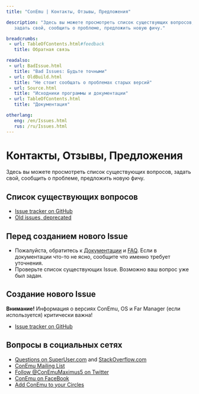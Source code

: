 ```yaml
---
title: "ConEmu | Контакты, Отзывы, Предложения"

description: "Здесь вы можете просмотреть список существующих вопросов,
   задать свой, сообщить о проблеме, предложить новую фичу."

breadcrumbs:
 - url: TableOfContents.html#feedback
   title: Обратная связь

readalso:
 - url: BadIssue.html
   title: "Bad Issues: Будьте точными"
 - url: OldBuild.html
   title: "Не стоит сообщать о проблемах старых версий"
 - url: Source.html
   title: "Исходники программы и документации"
 - url: TableOfContents.html
   title: "Документация"

otherlang:
   eng: /en/Issues.html
   rus: /ru/Issues.html
---
```


# Контакты, Отзывы, Предложения

Здесь вы можете просмотреть список существующих вопросов,
задать свой, сообщить о проблеме, предложить новую фичу.


## Список существующих вопросов

* [Issue tracker on GitHub](https://github.com/Maximus5/ConEmu/issues)
* [Old issues, deprecated](http://code.google.com/p/conemu-maximus5/issues/list?can=1&q=&sort=-id)


## Перед созданием нового Issue

* Пожалуйста, обратитесь к [Документации](TableOfContents.html) и [FAQ](ConEmuFAQ.html).
  Если в документации что-то не ясно, сообщите что именно требует уточнения.
* Проверьте список существующих Issue. Возможно ваш вопрос уже был задан.


## Создание нового Issue

**Внимание!** Информация о версиях ConEmu, OS и Far Manager (если используется) критически важна!

* [Issue tracker on GitHub](https://github.com/Maximus5/ConEmu/issues)


## Вопросы в социальных сетях

* [Questions on SuperUser.com](http://superuser.com/questions/tagged/conemu) and [StackOverflow.com](http://stackoverflow.com/questions/tagged/conemu)
* [ConEmu Mailing List](http://groups.google.com/group/conemu_ml)
* [Follow @ConEmuMaximus5 on Twitter](https://twitter.com/intent/user?screen_name=ConEmuMaximus5)
* [ConEmu on FaceBook](http://www.facebook.com/ConEmu.Maximus5)
* [Add ConEmu to your Circles](https://plus.google.com/116287257743594353797/posts)
